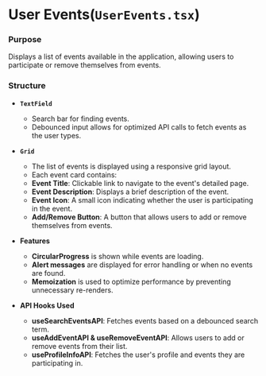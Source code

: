 # **User Events(`UserEvents.tsx`)**

### Purpose
Displays a list of events available in the application, allowing users to participate or remove themselves from events.

### Structure

- **`TextField`**
    - Search bar for finding events.
    - Debounced input allows for optimized API calls to fetch events as the user types.
- **`Grid`**
    - The list of events is displayed using a responsive grid layout.
    - Each event card contains:
    - **Event Title**: Clickable link to navigate to the event's detailed page.
    - **Event Description**: Displays a brief description of the event.
    - **Event Icon**: A small icon indicating whether the user is participating in the event.
    - **Add/Remove Button**: A button that allows users to add or remove themselves from events.

- **Features**
  - **CircularProgress** is shown while events are loading.
  - **Alert messages** are displayed for error handling or when no events are found.
  - **Memoization** is used to optimize performance by preventing unnecessary re-renders.

- **API Hooks Used**
  - **useSearchEventsAPI**: Fetches events based on a debounced search term.
  - **useAddEventAPI & useRemoveEventAPI**: Allows users to add or remove events from their list.
  - **useProfileInfoAPI**: Fetches the user's profile and events they are participating in.
